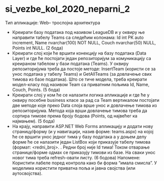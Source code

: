 # si_vezbe_kol_2020_neparni_2

Тип апликације: Web– трослојна архитектура
-	Креирати базу података под називом LeagueDB и у оквиру ње направити табелу Teams са следећим колонама: Id int PK auto increment, Name nvarchar(100) NOT NULL, Couch nvarchar(50) NULL, Points int NULL. (2 бодa)
-	Креирати слој који ће вршити конекцију на базу података (Data Layer) и где ће постојати један репозиторијум за комуникацију са креираном табелом у бази података (Teams). У оквиру репозиторијума треба да постоје методе: InsertTeam (користи се за унос података у табелу Teams) и GetAllTeams (за довлачење свих тимова из базе података). Што се тиче модела, треба креирати модел-класу под називом Team са приватним пољима Id, Name, Couch, Points. (5 бода)
-	Креирати слој у ком ће се налазити логика апликације и где ће у оквиру посебне business класе за рад са Team вертикалом постојати две методе које преко Data слоја врше унос и довлачење тимова из репозиторијума. Метода која врши довлачење тимова треба да сортира тимове према броју бодова (Points, од највећег ка најмањем). (5 бода)
-	На крају, направити ASP.NET Web Forms апликацију и додати нову страницу/форму (и у навигацији, назив форме: teams.aspx) на којој ће се вршити унос једног тима у базу података а у доњем делу форме ће се налазити један ListBox који приказује табелу тимова (формат: <redni_broj>. <Name> <Points>. Редни број није Id тима! Током отварање странице/форме одмах се приказују тимови из базе. На сваки унос новог тима треба refresh-овати листу.  (6 бодова)
Напомене: Користити лабеле поред контрола како би форма “имала смисла”. У моделима користити приватна поља и јавна својства (или аутосвојства).
